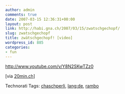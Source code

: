```yaml
---
author: admin
comments: true
date: 2007-03-15 12:36:31+00:00
layout: post
link: http://habi.gna.ch/2007/03/15/zwatschgechopf/
slug: zwatschgechopf
title: zwätschgechopf! [video]
wordpress_id: 885
categories:
- fun
---
```


http://www.youtube.com/v/Y8N2SKwTZz0

[via [20min.ch](http://www.20min.ch/tools/suchen/story/30461092)]





Technorati Tags: [chaschperli](http://www.technorati.com/tag/chaschperli), [lang:de](http://www.technorati.com/tag/lang:de), [rambo](http://www.technorati.com/tag/rambo)




